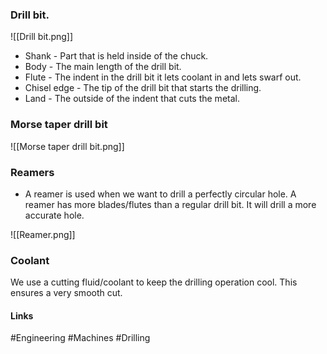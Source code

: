 ### Drill bit.
![[Drill bit.png]]

- Shank - Part that is held inside of the chuck.
- Body - The main length of the drill bit.
- Flute - The indent in the drill bit it lets coolant in and lets swarf out.
- Chisel edge - The tip of the drill bit that starts the drilling.
- Land -  The outside of the indent that cuts the metal.

### Morse taper drill bit

![[Morse taper drill bit.png]]

### Reamers

- A reamer is used when we want to drill a perfectly circular hole. A reamer has more blades/flutes than a regular drill bit. It will drill a more accurate hole.

![[Reamer.png]]

### Coolant

We use a cutting fluid/coolant to keep the drilling operation cool. This ensures a very smooth cut.

#### Links
#Engineering  #Machines #Drilling